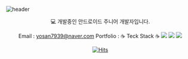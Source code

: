 ![header](https://capsule-render.vercel.app/api?type=Waving&text=Larry's%20Hub&height=220&fontColor=ECE7E5&&color=timeGradient&fontAlignY=40)
<div align="center">
💻 개발중인 안드로이드 주니어 개발자입니다.

Email : yosan7939@naver.com
Portfolio :
☕ Teck Stack ☕
<img src="https://img.shields.io/badge/Kotlin-6C7AFF?style=for-the-badge&logo=Kotlin&logoColor=9844F6">
<img src="https://img.shields.io/badge/Python-FFDD55?style=for-the-badge&logo=Python&logoColor=4984B2">
<img src="https://img.shields.io/badge/Android-38DF88?style=for-the-badge&logo=Android&logoColor=white">


[![Hits](https://hits.seeyoufarm.com/api/count/incr/badge.svg?url=https%3A%2F%2Fgithub.com%2Fgjbae1212%2Fhit-counter&count_bg=%2379C83D&title_bg=%23555555&icon=&icon_color=%23E7E7E7&title=hits&edge_flat=false)](https://hits.seeyoufarm.com)
</div>
